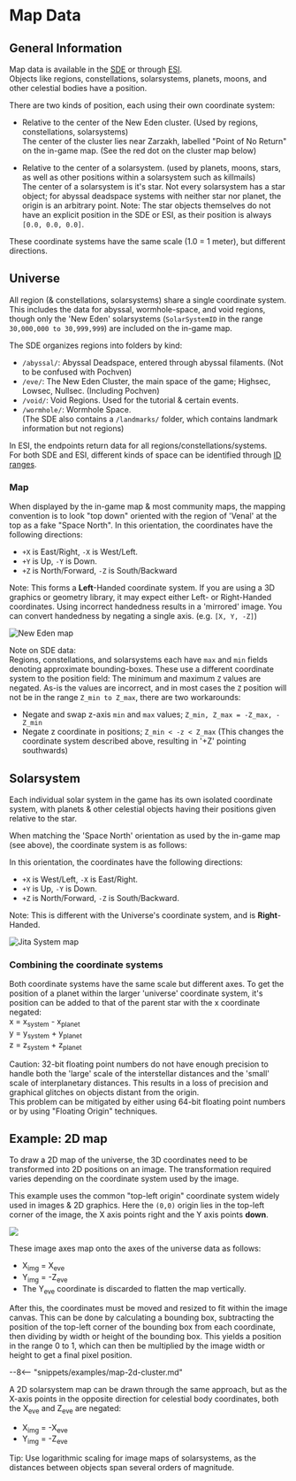 # Map Data

## General Information

Map data is available in the [SDE](../../services/sde/index.md) or through [ESI](../../services/esi/overview/).  
Objects like regions, constellations, solarsystems, planets, moons, and other celestial bodies have a position.

There are two kinds of position, each using their own coordinate system:  

* Relative to the center of the New Eden cluster. (Used by regions, constellations, solarsystems)  
  The center of the cluster lies near Zarzakh, labelled "Point of No Return" on the in-game map. (See the red dot on the cluster map below)  

* Relative to the center of a solarsystem. (used by planets, moons, stars, as well as other positions within a solarsystem such as killmails)  
  The center of a solarsystem is it's star. Not every solarsystem has a star object; for abyssal deadspace systems with neither star nor planet, the origin is an arbitrary point.
  Note: The star objects themselves do not have an explicit position in the SDE or ESI, as their position is always `[0.0, 0.0, 0.0]`.  

These coordinate systems have the same scale (1.0 = 1 meter), but different directions.  

## Universe

All region (& constellations, solarsystems) share a single coordinate system. This includes the data for abyssal, wormhole-space, and void regions, though only the 'New Eden' solarsystems (`SolarSystemID` in the range `30,000,000 to 30,999,999`) are included on the in-game map.

The SDE organizes regions into folders by kind:

* `/abyssal/`: Abyssal Deadspace, entered through abyssal filaments. (Not to be confused with Pochven)  
* `/eve/`: The New Eden Cluster, the main space of the game; Highsec, Lowsec, Nullsec. (Including Pochven)  
* `/void/`: Void Regions. Used for the tutorial & certain events.  
* `/wormhole/`: Wormhole Space.  
(The SDE also contains a `/landmarks/` folder, which contains landmark information but not regions)

In ESI, the endpoints return data for all regions/constellations/systems.  
For both SDE and ESI, different kinds of space can be identified through [ID ranges](../../guides/id-ranges.md).

### Map

When displayed by the in-game map & most community maps, the mapping convention is to look "top down" oriented with the region of 'Venal' at the top as a fake "Space North". In this orientation, the coordinates have the following directions:

* `+X` is East/Right, `-X` is West/Left.
* `+Y` is Up, `-Y` is Down.
* `+Z` is North/Forward, `-Z` is South/Backward

Note: This forms a **Left**-Handed coordinate system. If you are using a 3D graphics or geometry library, it may expect either Left- or Right-Handed coordinates. Using incorrect handedness results in a 'mirrored' image. You can convert handedness by negating a single axis. (e.g. `[X, Y, -Z]`)

![New Eden map](./cluster_map.png)

Note on SDE data:  
Regions, constellations, and solarsystems each have  `max` and `min` fields denoting approximate bounding-boxes. These use a different coordinate system to the position field: The minimum and maximum `Z` values are negated. As-is the values are incorrect, and in most cases the `Z` position will not be in the range `Z_min to Z_max`, there are two workarounds:

* Negate and swap z-axis `min` and `max` values; `Z_min, Z_max = -Z_max, -Z_min`
* Negate z coordinate in positions; `Z_min < -z < Z_max` (This changes the coordinate system described above, resulting in '+Z' pointing southwards)

## Solarsystem

Each individual solar system in the game has its own isolated coordinate system, with planets & other celestial objects having their positions given relative to the star.

When matching the 'Space North' orientation as used by the in-game map (see above), the coordinate system is as follows:

In this orientation, the coordinates have the following directions:

* `+X` is West/Left, `-X` is East/Right.  
* `+Y` is Up, `-Y` is Down.
* `+Z` is North/Forward, `-Z` is South/Backward.

Note: This is different with the Universe's coordinate system, and is **Right**-Handed.

![Jita System map](./system_map.png)

### Combining the coordinate systems

Both coordinate systems have the same scale but different axes. To get the position of a planet within the larger 'universe' coordinate system, it's position can be added to that of the parent star with the x coordinate negated:  
x = x<sub>system</sub> - x<sub>planet</sub>  
y = y<sub>system</sub> + y<sub>planet</sub>  
z = z<sub>system</sub> + z<sub>planet</sub>

Caution: 32-bit floating point numbers do not have enough precision to handle both the 'large' scale of the interstellar distances and the 'small' scale of interplanetary distances. This results in a loss of precision and graphical glitches on objects distant from the origin.  
This problem can be mitigated by either using 64-bit floating point numbers or by using "Floating Origin" techniques.


## Example: 2D map

To draw a 2D map of the universe, the 3D coordinates need to be transformed into 2D positions on an image. The transformation required varies depending on the coordinate system used by the image.

This example uses the common "top-left origin" coordinate system widely used in images & 2D graphics. Here the `(0,0)` origin lies in the top-left corner of the image, the X axis points right and the Y axis points **down**.

![](./image-coordinate-system.svg)

These image axes map onto the axes of the universe data as follows:

* X<sub>img</sub> = X<sub>eve</sub>
* Y<sub>img</sub> = -Z<sub>eve</sub>
* The Y<sub>eve</sub> coordinate is discarded to flatten the map vertically.

After this, the coordinates must be moved and resized to fit within the image canvas. This can be done by calculating a bounding box, subtracting the position of the top-left corner of the bounding box from each coordinate, then dividing by width or height of the bounding box. This yields a position in the range 0 to 1, which can then be multiplied by the image width or height to get a final pixel position.

--8<-- "snippets/examples/map-2d-cluster.md"

A 2D solarsystem map can be drawn through the same approach, but as the X-axis points in the opposite direction for celestial body coordinates, both the X<sub>eve</sub> and Z<sub>eve</sub> are negated:

* X<sub>img</sub> = -X<sub>eve</sub>
* Y<sub>img</sub> = -Z<sub>eve</sub>

Tip: Use logarithmic scaling for image maps of solarsystems, as the distances between objects span several orders of magnitude.
